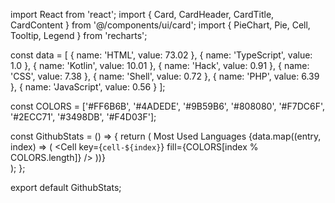 import React from 'react';
import { Card, CardHeader, CardTitle, CardContent } from '@/components/ui/card';
import { PieChart, Pie, Cell, Tooltip, Legend } from 'recharts';

const data = [
  { name: 'HTML', value: 73.02 },
  { name: 'TypeScript', value: 1.0 },
  { name: 'Kotlin', value: 10.01 },
  { name: 'Hack', value: 0.91 },
  { name: 'CSS', value: 7.38 },
  { name: 'Shell', value: 0.72 },
  { name: 'PHP', value: 6.39 },
  { name: 'JavaScript', value: 0.56 }
];

const COLORS = ['#FF6B6B', '#4ADEDE', '#9B59B6', '#808080', '#F7DC6F', '#2ECC71', '#3498DB', '#F4D03F'];

const GithubStats = () => {
  return (
    <Card className="w-full max-w-4xl">
      <CardHeader>
        <CardTitle>Most Used Languages</CardTitle>
      </CardHeader>
      <CardContent>
        <PieChart width={600} height={400}>
          <Pie
            data={data}
            color="#000000"
            dataKey="value"
            nameKey="name"
            cx="50%"
            cy="50%"
            outerRadius={150}
            fill="#8884d8"
          >
            {data.map((entry, index) => (
              <Cell key={`cell-${index}`} fill={COLORS[index % COLORS.length]} />
            ))}
          </Pie>
          <Tooltip />
          <Legend />
        </PieChart>
      </CardContent>
    </Card>
  );
};

export default GithubStats;
